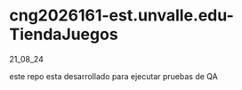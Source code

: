 # cng2026161-est.unvalle.edu-TiendaJuegos
21_08_24


este repo esta desarrollado para ejecutar pruebas de QA
